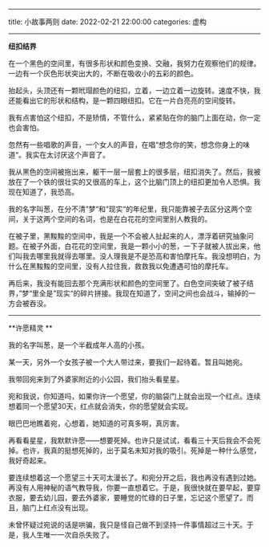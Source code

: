 ---
title: 小故事两则
date: 2022-02-21 22:00:00
categories: 虚构

------



**纽扣结界**



在一个黑色的空间里，有很多形状和颜色变换、交融，我努力在观察他们的规律。一边有一个灰色形状突出大的，不断在吸收小的五彩的颜色。

抬起头，头顶还有一颗玳瑁颜色的纽扣，立着，一边立着一边旋转。速度不快，我还能看出它的形状和结构，是一颗四眼纽扣。它在一片白亮亮的空间旋转。

我有点害怕这个纽扣，不是矫情，不管什么，紧紧贴在你的脑门上面在动，你一定也会害怕。

忽然有一些唱歌的声音，一个女人的声音，在唱“想念你的笑，想念你身上的味道“。我实在太讨厌这个声音了。

我从黑色的空间被拖出来，躯干一层一层套上的很多层，纽扣消失了。然后，我被放在了一个铁的很壮实的又很高的车上，这个比脑门顶上的纽扣更加令人恐惧。我现在知道了，我恐高。

我的名字叫葱，在分不清”梦“和”现实“的年纪里，我只能靠被子去区分这两个空间，关于这两个空间的名词，也是在白花花的空间里别人教我的。

在被子里，黑黢黢的空间中，我是一个不会被人扯起来的人，漂浮着研究抽象问题。在被子外面，白花花的空间里，我是一颗小小的葱，一下子就被人拔出来，他们叫我去哪里我就得去哪里。没人理我是不是恐高和害怕摩托车。我没想明白，为什么在黑黢黢的空间里，没有人拉住我，救救我以免遭遇可怕的摩托车。

再后来，我没有能回去那个充满形状和颜色的空间里了。白色空间突破了被子结界，”梦“里全是”现实“的碎片拼接。我现在知道了，空间之间也会战斗，输掉的一方会被吞没。



------



**许愿精灵
**



我的名字叫葱，是一个半截成年人高的小孩。

某一天，另外一个女孩子被一个大人带过来，要我们一起待着。暂且叫她宛。

我带回宛来到了外婆家附近的小公园，我们抬头看星星。

宛和我说，你知道吗，如果你许一个愿望，你的脑袋门上就会出现一个红点。连续想着同一个愿望30天，红点就会消失，你的愿望就会实现。

眼巴巴地瞧着宛，心想着，她知道的可真多啊，真厉害。

再看看星星，我默默许愿——想要死掉。也许只是试试，看看三十天后我会不会死掉。也许，我真的挺想死掉的，出于莫名未知对我的吸引。死掉是一种什么感觉，我好奇起来。

要连续想着这一个愿望三十天可太漫长了。和宛分开之后，我也再没有遇到过她。再没有人用神秘的语气教导我，你要一直想着它。于是，我很快就在要早起，要穿衣服，要去幼儿园，要去外婆家，要睡觉的忙碌的日子里，忘记这个愿望了。而且，脑门上红点没有出现。

未曾怀疑过宛说的话是哄骗，我只是怪自己做不到坚持一件事情超过三十天。于是，我人生唯一一次自杀失败了。